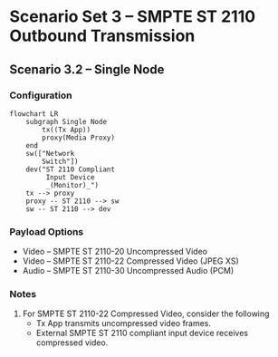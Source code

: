 # Scenario Set 3 – SMPTE ST 2110 Outbound Transmission

## Scenario 3.2 – Single Node

### Configuration

```mermaid
flowchart LR
    subgraph Single Node
        tx((Tx App))
        proxy(Media Proxy)
    end
    sw(["Network
        Switch"])
    dev("ST 2110 Compliant
         Input Device
         _(Monitor)_")
    tx --> proxy
    proxy -- ST 2110 --> sw
    sw -- ST 2110 --> dev
```

### Payload Options

* Video – SMPTE ST 2110-20 Uncompressed Video
* Video – SMPTE ST 2110-22 Compressed Video (JPEG XS)
* Audio – SMPTE ST 2110-30 Uncompressed Audio (PCM)

### Notes

1. For SMPTE ST 2110-22 Compressed Video, consider the following
    * Tx App transmits uncompressed video frames.
    * External SMPTE ST 2110 compliant input device receives compressed video.
